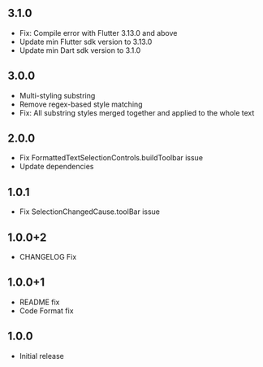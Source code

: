 ## 3.1.0

* Fix: Compile error with Flutter 3.13.0 and above
* Update min Flutter sdk version to 3.13.0
* Update min Dart sdk version to 3.1.0

## 3.0.0

* Multi-styling substring
* Remove regex-based style matching
* Fix: All substring styles merged together and applied to the whole text

## 2.0.0

* Fix FormattedTextSelectionControls.buildToolbar issue
* Update dependencies

## 1.0.1

* Fix SelectionChangedCause.toolBar issue

## 1.0.0+2

* CHANGELOG Fix

## 1.0.0+1

* README fix
* Code Format fix

## 1.0.0

* Initial release
